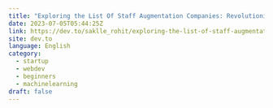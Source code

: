 ```yaml
---
title: "Exploring the List Of Staff Augmentation Companies: Revolutionizing Workforce Solutions"
date: 2023-07-05T05:44:25Z
link: https://dev.to/saklle_rohit/exploring-the-list-of-staff-augmentation-companies-revolutionizing-workforce-solutions-21ij?utm_medium=RSS&utm_source=news.12bit.vn
site: dev.to
language: English
category:
  - startup
  - webdev
  - beginners
  - machinelearning
draft: false
---
```

